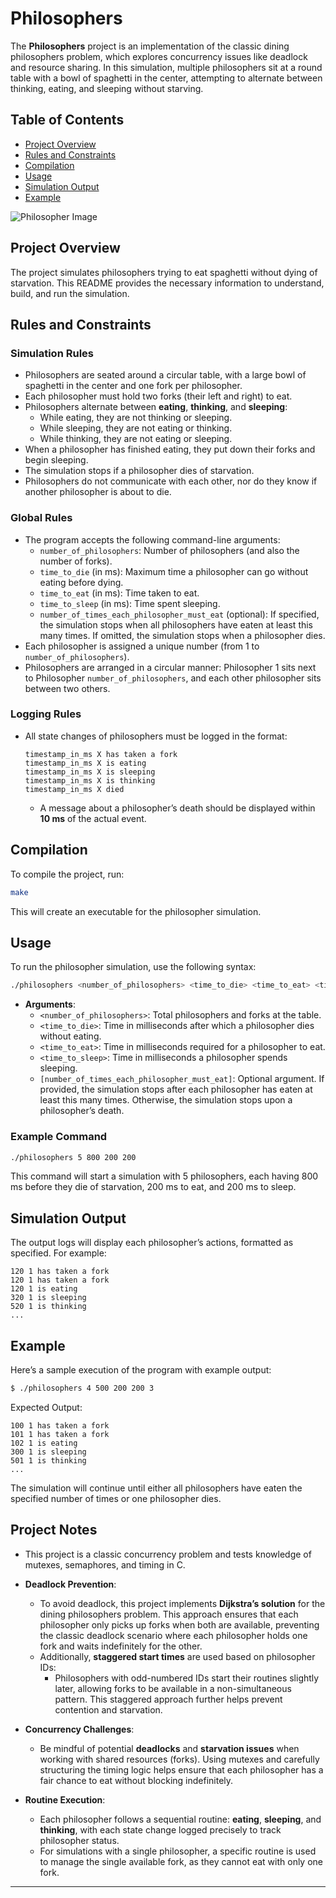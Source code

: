 # Philosophers

The **Philosophers** project is an implementation of the classic dining philosophers problem, which explores concurrency issues like deadlock and resource sharing. In this simulation, multiple philosophers sit at a round table with a bowl of spaghetti in the center, attempting to alternate between thinking, eating, and sleeping without starving.

## Table of Contents
- [Project Overview](#project-overview)
- [Rules and Constraints](#rules-and-constraints)
- [Compilation](#compilation)
- [Usage](#usage)
- [Simulation Output](#simulation-output)
- [Example](#example)

![Philosopher Image](./assets/images(1).jpng)

## Project Overview

The project simulates philosophers trying to eat spaghetti without dying of starvation. This README provides the necessary information to understand, build, and run the simulation.

## Rules and Constraints

### Simulation Rules

- Philosophers are seated around a circular table, with a large bowl of spaghetti in the center and one fork per philosopher.
- Each philosopher must hold two forks (their left and right) to eat.
- Philosophers alternate between **eating**, **thinking**, and **sleeping**:
  - While eating, they are not thinking or sleeping.
  - While sleeping, they are not eating or thinking.
  - While thinking, they are not eating or sleeping.
- When a philosopher has finished eating, they put down their forks and begin sleeping.
- The simulation stops if a philosopher dies of starvation.
- Philosophers do not communicate with each other, nor do they know if another philosopher is about to die.

### Global Rules

- The program accepts the following command-line arguments:
  - `number_of_philosophers`: Number of philosophers (and also the number of forks).
  - `time_to_die` (in ms): Maximum time a philosopher can go without eating before dying.
  - `time_to_eat` (in ms): Time taken to eat.
  - `time_to_sleep` (in ms): Time spent sleeping.
  - `number_of_times_each_philosopher_must_eat` (optional): If specified, the simulation stops when all philosophers have eaten at least this many times. If omitted, the simulation stops when a philosopher dies.
- Each philosopher is assigned a unique number (from 1 to `number_of_philosophers`).
- Philosophers are arranged in a circular manner: Philosopher 1 sits next to Philosopher `number_of_philosophers`, and each other philosopher sits between two others.

### Logging Rules

- All state changes of philosophers must be logged in the format:
  ```
  timestamp_in_ms X has taken a fork
  timestamp_in_ms X is eating
  timestamp_in_ms X is sleeping
  timestamp_in_ms X is thinking
  timestamp_in_ms X died
  ```
  - A message about a philosopher’s death should be displayed within **10 ms** of the actual event.

## Compilation

To compile the project, run:

```bash
make
```

This will create an executable for the philosopher simulation.

## Usage

To run the philosopher simulation, use the following syntax:

```bash
./philosophers <number_of_philosophers> <time_to_die> <time_to_eat> <time_to_sleep> [number_of_times_each_philosopher_must_eat]
```

- **Arguments**:
  - `<number_of_philosophers>`: Total philosophers and forks at the table.
  - `<time_to_die>`: Time in milliseconds after which a philosopher dies without eating.
  - `<time_to_eat>`: Time in milliseconds required for a philosopher to eat.
  - `<time_to_sleep>`: Time in milliseconds a philosopher spends sleeping.
  - `[number_of_times_each_philosopher_must_eat]`: Optional argument. If provided, the simulation stops after each philosopher has eaten at least this many times. Otherwise, the simulation stops upon a philosopher’s death.

### Example Command

```bash
./philosophers 5 800 200 200
```

This command will start a simulation with 5 philosophers, each having 800 ms before they die of starvation, 200 ms to eat, and 200 ms to sleep.

## Simulation Output

The output logs will display each philosopher’s actions, formatted as specified. For example:

```
120 1 has taken a fork
120 1 has taken a fork
120 1 is eating
320 1 is sleeping
520 1 is thinking
...
```

## Example

Here’s a sample execution of the program with example output:

```bash
$ ./philosophers 4 500 200 200 3
```

Expected Output:

```
100 1 has taken a fork
101 1 has taken a fork
102 1 is eating
300 1 is sleeping
501 1 is thinking
...
```

The simulation will continue until either all philosophers have eaten the specified number of times or one philosopher dies.

## Project Notes

- This project is a classic concurrency problem and tests knowledge of mutexes, semaphores, and timing in C.
- **Deadlock Prevention**:
  - To avoid deadlock, this project implements **Dijkstra’s solution** for the dining philosophers problem. This approach ensures that each philosopher only picks up forks when both are available, preventing the classic deadlock scenario where each philosopher holds one fork and waits indefinitely for the other.
  - Additionally, **staggered start times** are used based on philosopher IDs:
    - Philosophers with odd-numbered IDs start their routines slightly later, allowing forks to be available in a non-simultaneous pattern. This staggered approach further helps prevent contention and starvation.
      
- **Concurrency Challenges**:
  - Be mindful of potential **deadlocks** and **starvation issues** when working with shared resources (forks). Using mutexes and carefully structuring the timing logic helps ensure that each philosopher has a fair chance to eat without blocking indefinitely.
    
- **Routine Execution**:
  - Each philosopher follows a sequential routine: **eating**, **sleeping**, and **thinking**, with each state change logged precisely to track philosopher status.
  - For simulations with a single philosopher, a specific routine is used to manage the single available fork, as they cannot eat with only one fork.

--- 

